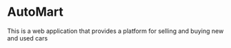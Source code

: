 # AutoMart
This is a web application that provides a platform for selling and buying new and used cars
